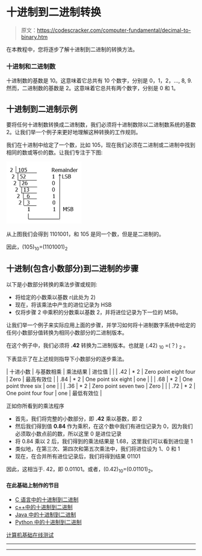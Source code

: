 # 十进制到二进制转换

> 原文：<https://codescracker.com/computer-fundamental/decimal-to-binary.htm>

在本教程中，您将逐步了解十进制到二进制的转换方法。

### 十进制和二进制数

十进制数的基数是 10。这意味着它总共有 10 个数字，分别是 0，1，2，..., 8, 9.然而，二进制数的基数是 2。这意味着它总共有两个数字，分别是 0 和 1。

## 十进制到二进制示例

要将任何十进制数转换成二进制数，我们必须将十进制数除以二进制数系统的基数 2。让我们举一个例子来更好地理解这种转换的工作规则。

我们在十进制中给定了一个数，比如 105，现在我们必须在二进制或二进制中找到相同的数或等价的数。让我们专注于下图:

![decimal to binary number](img/92471e00b9aa031203f6cdf686ed5811.png)

从上图我们会得到 1101001，和 105 是同一个数，但是是二进制的。

因此，(105)<sub>10</sub>=(1101001)<sub>2</sub>

## 十进制(包含小数部分)到二进制的步骤

以下是小数部分转换的乘法步骤或规则:

*   将给定的小数乘以基数 r(此处为 2)
*   现在，将该乘法中产生的进位记录为 HSB
*   仅将步骤 2 中乘积的分数乘以基数 2，并将进位记录为下一位的 MSB。

让我们举一个例子来实际应用上面的步骤，并学习如何将十进制数字系统中给定的任何小数部分值转换为相同小数部分的二进制版本。

在这个例子中，我们必须将 **.42** 转换为二进制版本。也就是 (.42) <sub>10</sub> =(？) <sub>2</sub> 。

下表显示了在上述规则指导下小数部分的逐步乘法。

| 十进小数 | 与基数相乘 | 乘法结果 | 进位值 |  |
| .42 | * 2 | Zero point eight four | Zero | 最高有效位 |
| .84 | * 2 | One point six eight | one |  |
| .68 | * 2 | One point three six | one |  |
| .36 | * 2 | Zero point seven two | Zero |  |
| .72 | * 2 | One point four four | one | 最低有效位 |

正如你所看到的乘法程序

*   首先，我们将完整的小数部分，即 **.42** 乘以基数，即 2
*   然后我们得到值 **0.84** 作为乘积，在这个数中我们有进位记录为 0，因为我们 必须取小数点前的数，所以这里 0 是进位记录
*   将 0.84 乘以 2 后，我们得到的乘法结果是 1.68，这里我们可以看到进位是 1
*   类似地，在第三次、第四次和第五次乘法中，我们将进位设为 1、0 和 1
*   现在，在合并所有进位记录后，我们将得到结果 01101

因此，这相当于. 42，即 0.01101。或者，(0.42)<sub>10</sub>=(0.01101)<sub>2</sub>。

#### 在此基础上制作的节目

*   [C 语言中的十进制到二进制](/c/program/c-program-convert-decimal-to-binary.htm)
*   [c++中的十进制到二进制](/cpp/program/cpp-program-convert-decimal-to-binary.htm)
*   [Java 中的十进制到二进制](/java/program/java-program-convert-decimal-to-binary.htm)
*   [Python 中的十进制到二进制](/python/program/python-program-convert-decimal-to-binary.htm)

[计算机基础在线测试](/exam/showtest.php?subid=14)

* * *

* * *